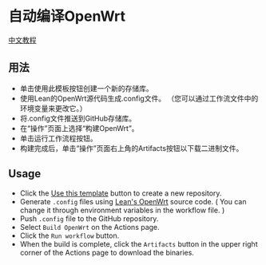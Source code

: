# 自动编译OpenWrt
[中文教程](https://p3terx.com/archives/build-openwrt-with-github-actions.html)

## 用法
- 单击使用此模板按钮创建一个新的存储库。
- 使用Lean的OpenWrt源代码生成.config文件。 （您可以通过工作流文件中的环境变量来更改它。）
- 将.config文件推送到GitHub存储库。
- 在“操作”页面上选择“构建OpenWrt”。
- 单击运行工作流程按钮。
- 构建完成后，单击“操作”页面右上角的Artifacts按钮以下载二进制文件。

## Usage
- Click the [Use this template](https://github.com/P3TERX/Actions-OpenWrt/generate) button to create a new repository.
- Generate `.config` files using [Lean's OpenWrt](https://github.com/coolsnowwolf/lede) source code. ( You can change it through environment variables in the workflow file. )
- Push `.config` file to the GitHub repository.
- Select `Build OpenWrt` on the Actions page.
- Click the `Run workflow` button.
- When the build is complete, click the `Artifacts` button in the upper right corner of the Actions page to download the binaries.
